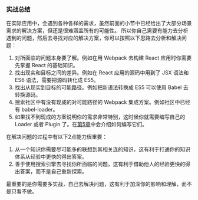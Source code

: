 ### 实战总结
在实际应用中，会遇到各种各样的需求，虽然前面的小节中已经给出了大部分场景需求的解决方案，但还是很难涵盖所有的可能性。
所以你自己需要有能力去分析遇到的问题，然后去寻找对应的解决方案，你可以按照以下思路去分析和解决问题：

1. 对所面临的问题本身要了解。例如在用 Webpack 去构建 React 应用时你需要先掌握 React 的基础知识。
2. 找出现实和目标之间的差异。例如在 React 应用的源码中用到了 JSX 语法和 ES6 语法，需要把源码转化成 ES5。
3. 找出从现实到目标的可能路径。例如把新语法转换成 ES5 可以使用 Babel 去转换源码。
4. 搜索社区中有没有现成的对可能路径的 Webpack 集成方案。例如社区中已经有 babel-loader。
5. 如果找不到现成的方案说明你的需求非常特别，这时候你就需要编写自己的 Loader 或者 Plugin 了。在[第5章](../5原理)中会介绍如何编写它们。

在解决问题的过程中有以下2点能力很重要：

1. 从一个知识你需要尽可能多的联想到其相关连的知识，这有利于打通你的知识体系从经验中更快的得出答案。
2. 善于使用搜索引擎去寻找你所面临的问题，这有利于借助他人的经验更快的得出答案，而不是自己重新探索。

最重要的是你需要多实战，自己去解决问题，这有利于加深你的影响和理解，而不是只看不做。
